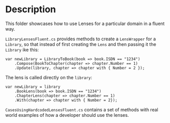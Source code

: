 # Description
This folder showcases how to use Lenses for a particular domain in a fluent way.

`LibraryLensesFluent.cs` provides methods to create a `LensWrapper` for a `Library`, so that instead of first creating the `Lens` and then passing it the `Library` ike this:
```
var newLibrary = LibraryToBook(book => book.ISDN == "1234")
    .Compose(BookToChapter(chapter => chapter.Number == 1)
    .Update(library, chapter => chapter with { Number = 2 });
```

The lens is called directly on the `library`:
```
var newLibrary = library
    .BookLens(book => book.ISDN == "1234")
    .ChapterLens(chapter => chapter.Number == 1)
    .With(chapter => chapter with { Number = 2});
```

`CasesUsingHardcodedLensesFluent.cs` contains a set of methods with real world examples of how a developer should use the lenses.